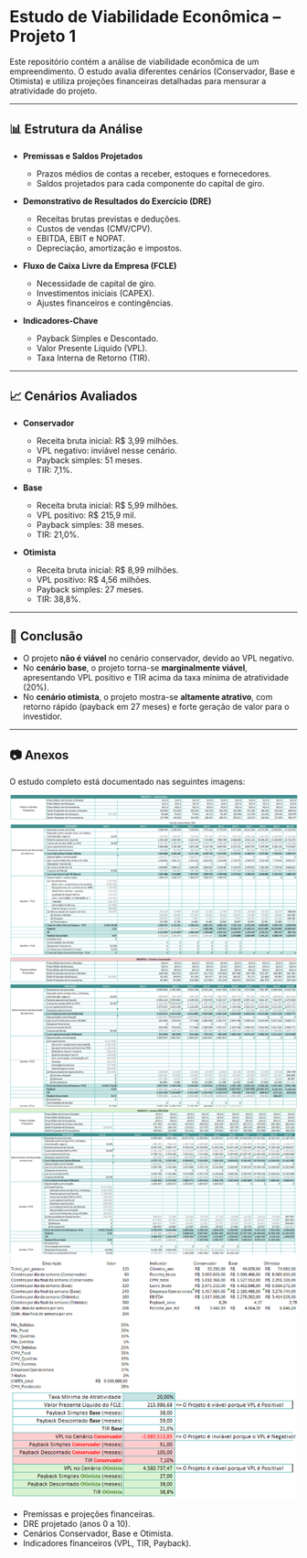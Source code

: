 
# Estudo de Viabilidade Econômica – Projeto 1

Este repositório contém a análise de viabilidade econômica de um empreendimento. O estudo avalia diferentes cenários (Conservador, Base e Otimista) e utiliza projeções financeiras detalhadas para mensurar a atratividade do projeto.

---

## 📊 Estrutura da Análise

* **Premissas e Saldos Projetados**

  * Prazos médios de contas a receber, estoques e fornecedores.
  * Saldos projetados para cada componente do capital de giro.

* **Demonstrativo de Resultados do Exercício (DRE)**

  * Receitas brutas previstas e deduções.
  * Custos de vendas (CMV/CPV).
  * EBITDA, EBIT e NOPAT.
  * Depreciação, amortização e impostos.

* **Fluxo de Caixa Livre da Empresa (FCLE)**

  * Necessidade de capital de giro.
  * Investimentos iniciais (CAPEX).
  * Ajustes financeiros e contingências.

* **Indicadores-Chave**

  * Payback Simples e Descontado.
  * Valor Presente Líquido (VPL).
  * Taxa Interna de Retorno (TIR).

---

## 📈 Cenários Avaliados

* **Conservador**

  * Receita bruta inicial: R\$ 3,99 milhões.
  * VPL negativo: inviável nesse cenário.
  * Payback simples: 51 meses.
  * TIR: 7,1%.

* **Base**

  * Receita bruta inicial: R\$ 5,99 milhões.
  * VPL positivo: R\$ 215,9 mil.
  * Payback simples: 38 meses.
  * TIR: 21,0%.

* **Otimista**

  * Receita bruta inicial: R\$ 8,99 milhões.
  * VPL positivo: R\$ 4,56 milhões.
  * Payback simples: 27 meses.
  * TIR: 38,8%.

---

## 📌 Conclusão

* O projeto **não é viável** no cenário conservador, devido ao VPL negativo.
* No **cenário base**, o projeto torna-se **marginalmente viável**, apresentando VPL positivo e TIR acima da taxa mínima de atratividade (20%).
* No **cenário otimista**, o projeto mostra-se **altamente atrativo**, com retorno rápido (payback em 27 meses) e forte geração de valor para o investidor.

---

## 📷 Anexos

O estudo completo está documentado nas seguintes imagens:

![Menu Inicial](imagens/p1.png)
![Menu Inicial](imagens/p2.png)
![Menu Inicial](imagens/p3.png)
![Menu Inicial](imagens/p4.png)
![Menu Inicial](imagens/p5.png)
![Menu Inicial](imagens/p6.png)



* Premissas e projeções financeiras.
* DRE projetado (anos 0 a 10).
* Cenários Conservador, Base e Otimista.
* Indicadores financeiros (VPL, TIR, Payback).
